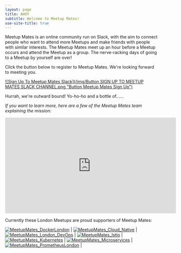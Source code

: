 ```yaml
---
layout: page
title: AHOY
subtitle: Welcome to Meetup Mates!
use-site-title: true
---
```


Meetup Mates is an online community run on Slack, with the aim to connect people who want to attend more Meetups and make friends with people with similar interests. The Meetup Mates meet up an hour before a Meetup occurs and attend the Meetup as a group. The nerve-racking days of going to a Meetup by yourself are over!

Click the button below to register to Meetup Mates. We're looking forward to meeting you.

[![Sign Up To Meetup Mates Slack](/img/Button SIGN UP TO MEETUP MATES SLACK CHANNEL.png "Button Meetup Mates Sign Up")](https://meetup-mates.com/register/)

Hurrah, we're outward bound! Yo-ho-ho and a bottle of......


_If you want to learn more, here are a few of the Meetup Mates team explaining the mission:_

<div class="youtube-responsive-container"><iframe width="560" height="315" src="https://www.youtube.com/embed/G-kKl2Db9Gg" frameborder="0" allow="accelerometer; autoplay; encrypted-media; gyroscope; picture-in-picture" allowfullscreen></iframe></div>


Currently these London Meetups are proud supporters of Meetup Mates:


[![MeetupMates_DockerLondon](/img/MeetupMates_Docker_London.jpg "Docker London loves Meetup Mates")](https://www.meetup.com/Docker-London/) | 
[![MeetupMates_Cloud_Native](/img/MeetupMates_Cloud_Native.png "Cloud Native London loves Meetup Mates")](https://www.meetup.com/Cloud-Native-London/) | 
[![MeetupMates_London_DevOps](/img/MeetupMates_London_DevOps.png "London DevOps loves Meetup Mates")](https://www.meetup.com/London-DevOps/) | [![MeetupMates_Istio](/img/MeetupMates_Istio.png "Istio London loves Meetup Mates")](https://www.meetup.com/Istio-London/) | [![MeetupMates_Kubernetes](/img/MeetupMates_Kubernetes.png "Kubernetes loves loves Meetup Mates")](https://www.meetup.com/Kubernetes-London/) | [![MeetupMates_Microservices](/img/MeetupMates_Microservices.png "Microservices London loves Meetup Mates")](https://www.meetup.com/London-Microservices-User-Group/events/) | [![MeetupMates_PrometheusLondon](/img/MeetupMates_PrometheusLondon.png "Prometheus London loves Meetup Mates")](https://www.meetup.com/Prometheus-London/) |




